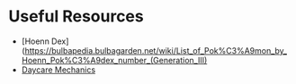 # Useful Resources

- [Hoenn Dex](https://bulbapedia.bulbagarden.net/wiki/List_of_Pok%C3%A9mon_by_Hoenn_Pok%C3%A9dex_number_(Generation_III)
- [Daycare Mechanics](https://bulbapedia.bulbagarden.net/wiki/Pok%C3%A9mon_breeding)

